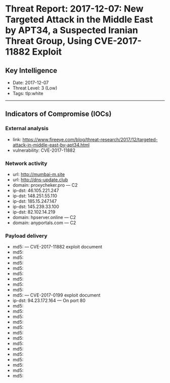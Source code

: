 # Threat Report: 2017-12-07: New Targeted Attack in the Middle East by APT34, a Suspected Iranian Threat Group, Using CVE-2017-11882 Exploit


## Key Intelligence
* Date: 2017-12-07
* Threat Level: 3 (Low)
* Tags: tlp:white

---

## Indicators of Compromise (IOCs)
### External analysis
* link: https://www.fireeye.com/blog/threat-research/2017/12/targeted-attack-in-middle-east-by-apt34.html
* vulnerability: CVE-2017-11882

### Network activity
* url: http://mumbai-m.site
* url: http://dns-update.club
* domain: proxycheker.pro — C2
* ip-dst: 46.105.221.247
* ip-dst: 148.251.55.110
* ip-dst: 185.15.247.147
* ip-dst: 145.239.33.100
* ip-dst: 82.102.14.219
* domain: hpserver.online — C2
* domain: anyportals.com — C2

### Payload delivery
* md5: <md5> — CVE-2017-11882 exploit document
* md5: <md5>
* md5: <md5>
* md5: <md5>
* md5: <md5>
* md5: <md5>
* md5: <md5>
* md5: <md5>
* md5: <md5>
* md5: <md5> — CVE-2017-0199 exploit document
* ip-dst: 94.23.172.164 — On port 80
* md5: <md5>
* md5: <md5>
* md5: <md5>
* md5: <md5>
* md5: <md5>
* md5: <md5>
* md5: <md5>
* md5: <md5>
* md5: <md5>
* md5: <md5>
* md5: <md5>
* md5: <md5>
* md5: <md5>
* md5: <md5>
